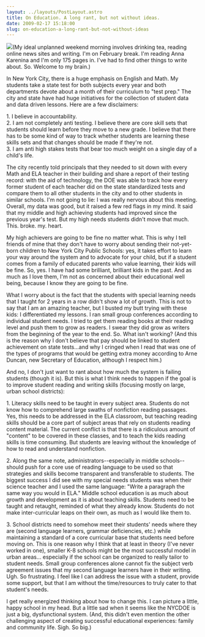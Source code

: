 ```yaml
---
layout: ../layouts/PostLayout.astro
title: On Education. A long rant, but not without ideas.
date: 2009-02-17 15:18:00
slug: on-education-a-long-rant-but-not-without-ideas
---
```


[![](http://www.nysut.org/images/content/prek12_070122_ela_survey3.jpg)](http://www.nysut.org/images/content/prek12_070122_ela_survey3.jpg)(My ideal unplanned weekend morning involves drinking tea, reading online news sites and writing. I'm on February break. I'm reading Anna Karenina and I'm only 175 pages in. I've had to find other things to write about. So. Welcome to my brain.)  
  
In New York City, there is a huge emphasis on English and Math. My students take a state test for both subjects every year and both departments devote about a month of their curriculum to "test prep." The city and state have had huge initiatives for the collection of student data and data driven lessons. Here are a few disclaimers:  
  
1\. I believe in accountability.  
2\. I am not completely anti testing. I believe there are core skill sets that students should learn before they move to a new grade. I believe that there has to be some kind of way to track whether students are learning these skills sets and that changes should be made if they're not.  
3\. I am anti high stakes tests that bear too much weight on a single day of a child's life.  
  
The city recently told principals that they needed to sit down with every Math and ELA teacher in their building and share a report of their testing record: with the aid of technology, the DOE was able to track how every former student of each teacher did on the state standardized tests and compare them to all other students in the city and to other students in similar schools. I'm not going to lie: I was really nervous about this meeting. Overall, my data was good, but it raised a few red flags in my mind. It said that my middle and high achieving students had improved since the previous year's test. But my high needs students didn't move that much. This. broke. my. heart.  
  
My high achievers are going to be fine no matter what. This is why I tell friends of mine that they don't have to worry about sending their not-yet-born children to New York City Public Schools: yes, it takes effort to learn your way around the system and to advocate for your child, but if a student comes from a family of educated parents who value learning, their kids will be fine. So, yes. I have had some brilliant, brilliant kids in the past. And as much as I love them, I'm not as concerned about their educational well being, because I know they are going to be fine.  
  
What I worry about is the fact that the students with special learning needs that I taught for 2 years in a row didn't show a lot of growth. This is not to say that I am an amazing teacher, but I busted my butt trying with these kids: I differentiated my lessons. I ran small group conferences according to individual student needs. I tried to get them reading books at their reading level and push them to grow as readers. I swear they did grow as writers from the beginning of the year to the end. So. What isn't working? (And this is the reason why I don't believe that pay should be linked to student achievement on state tests...and why I cringed when I read that was one of the types of programs that would be getting extra money according to Arne Duncan, new Secretary of Education, although I respect him.)  
  
And no, I don't just want to rant about how much the system is failing students (though it is). But this is what I think needs to happen if the goal is to improve student reading and writing skills (focusing mostly on large, urban school districts):  
  
1\. Literacy skills need to be taught in every subject area. Students do not know how to comprehend large swaths of nonfiction reading passages. Yes, this needs to be addressed in the ELA classroom, but teaching reading skills should be a core part of subject areas that rely on students reading content material. The current conflict is that there is a ridiculous amount of "content" to be covered in these classes, and to teach the kids reading skills is time consuming. But students are leaving without the knowledge of how to read and understand nonfiction.  
  
2\. Along the same note, administrators--especially in middle schools--should push for a core use of reading language to be used so that strategies and skills become transparent and transferable to students. The biggest success I did see with my special needs students was when their science teacher and I used the same language: "Write a paragraph the same way you would in ELA." Middle school education is as much about growth and development as it is about teaching skills. Students need to be taught and retaught, reminded of what they already know. Students do not make inter-curricular leaps on their own, as much as I would like them to.  
  
3\. School districts need to somehow meet their students' needs where they are (second language learners, grammar deficiencies, etc.) while maintaining a standard of a core curricular base that students need before moving on. This is one reason why I think that at least in theory (I've never worked in one), smaller K-8 schools might be the most successful model in urban areas... especially if the school can be organized to really tailor to student needs. Small group conferences alone cannot fix the subject verb agreement issues that my second language learners have in their writing. Ugh. So frustrating. I feel like I can address the issue with a student, provide some support, but that I am without the time/resources to truly cater to that student's needs.  
  
I get really energized thinking about how to change this. I can picture a little, happy school in my head. But a little sad when it seems like the NYCDOE is just a big, dysfunctional system. (And, this didn't even mention the other challenging aspect of creating successful educational experiences: family and community life. Sigh. So big.)